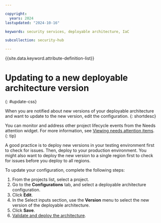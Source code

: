 ```yaml
---

copyright:
  years: 2024
lastupdated: "2024-10-16"

keywords: security services, deployable architecture, IaC

subcollection: security-hub

---
```


{{site.data.keyword.attribute-definition-list}}

# Updating to a new deployable architecture version
{: #update-css}

When you are notified about new versions of your deployable architecture and want to update to the new version, edit the configuration.
{: shortdesc}

You can monitor and address other project lifecycle events from the Needs attention widget. For more information, see [Viewing needs attention items](/docs/secure-enterprise?topic=secure-enterprise-needs-attention-projects).
{: tip}

A good practice is to deploy new versions in your testing environment first to check for issues. Then, deploy to your production environment. You might also want to deploy the new version to a single region first to check for issues before you deploy to all regions.

To update your configuration, complete the following steps:

1.  From the projects list, select a project.
1.  Go to the **Configurations** tab, and select a deployable architecture configuration.
1.  Click **Edit**.
1.  In the Select inputs section, use the **Version** menu to select the new version of the deployable architecture.
1.  Click **Save**.
1.  [Validate and deploy the architecture](/docs/security-hub?topic=security-hub-deploy-css#deploy-validate).
